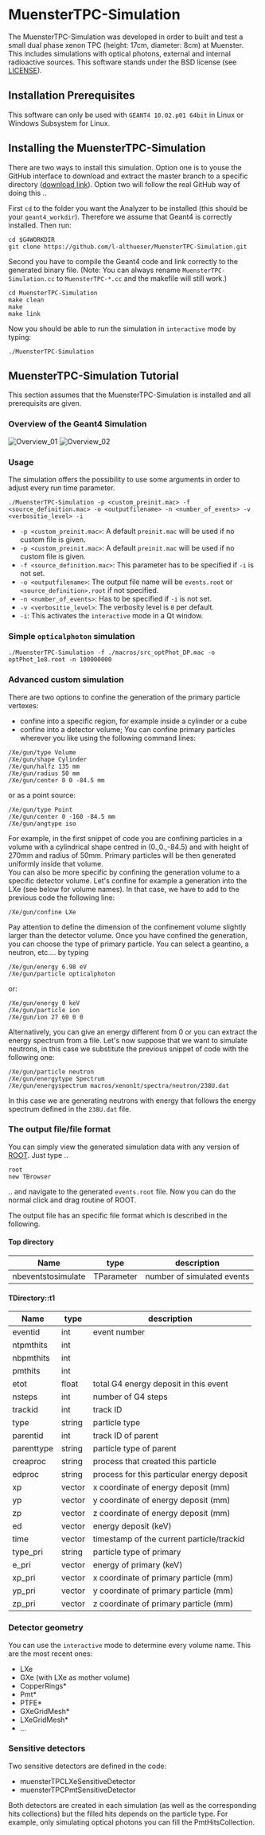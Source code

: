 # MuensterTPC-Simulation
The MuensterTPC-Simulation was developed in order to built and test a small dual phase xenon TPC (height: 17cm, diameter: 8cm) at Muenster. This includes simulations with optical photons, external and internal radioactive sources. This software stands under the BSD license (see [LICENSE](./LICENSE.md)).

## Installation Prerequisites
This software can only be used with `GEANT4 10.02.p01 64bit` in Linux or Windows Subsystem for Linux. 

## Installing the MuensterTPC-Simulation
There are two ways to install this simulation. Option one is to youse the GitHub interface to download and extract the master branch to a specific directory ([download link](https://github.com/l-althueser/MuensterTPC-Simulation/archive/master.zip)). Option two will follow the real GitHub way of doing this ..  

First `cd` to the folder you want the Analyzer to be installed (this should be your `geant4_workdir`). Therefore we assume that Geant4 is correctly installed. Then run:
```
cd $G4WORKDIR
git clone https://github.com/l-althueser/MuensterTPC-Simulation.git
```
Second you have to compile the Geant4 code and link correctly to the generated binary file. (Note: You can always rename `MuensterTPC-Simulation.cc` to `MuensterTPC-*.cc` and the makefile will still work.)
```
cd MuensterTPC-Simulation
make clean
make
make link
```
Now you should be able to run the simulation in `interactive` mode by typing:
```
./MuensterTPC-Simulation
```

## MuensterTPC-Simulation Tutorial
This section assumes that the MuensterTPC-Simulation is installed and all prerequisits are given. 

### Overview of the Geant4 Simulation
![Overview_01](/drawings/muensterTPCsim_overview_01.png)
![Overview_02](/drawings/muensterTPCsim_overview_02.png)

### Usage
The simulation offers the possibility to use some arguments in order to adjust every run time parameter.
```
./MuensterTPC-Simulation -p <custom_preinit.mac> -f <source_definition.mac> -o <outputfilename> -n <number_of_events> -v <verbositie_level> -i
```
* `-p <custom_preinit.mac>`: A default `preinit.mac` will be used if no custom file is given.
* `-p <custom_preinit.mac>`: A default `preinit.mac` will be used if no custom file is given.
* `-f <source_definition.mac>`: This parameter has to be specified if `-i` is not set.
* `-o <outputfilename>`: The output file name will be `events.root` or `<source_definition>.root` if not specified.
* `-n <number_of_events>`: Has to be specified if `-i` is not set.
* `-v <verbositie_level>`: The verbosity level is `0` per default.
* `-i`: This activates the `interactive` mode in a Qt window.

### Simple `opticalphoton` simulation
```
./MuensterTPC-Simulation -f ./macros/src_optPhot_DP.mac -o optPhot_1e8.root -n 100000000
```

### Advanced custom simulation
There are two options to confine the generation of the primary particle vertexes: 
* confine into a specific region, for example inside a cylinder or a cube  
* confine into a detector volume;
You can confine primary particles wherever you like using the following command lines: 
```
/Xe/gun/type Volume
/Xe/gun/shape Cylinder
/Xe/gun/halfz 135 mm
/Xe/gun/radius 50 mm
/Xe/gun/center 0 0 -84.5 mm
```
or as a point source:
```
/Xe/gun/type Point
/Xe/gun/center 0 -160 -84.5 mm
/Xe/gun/angtype iso
```
For example, in the first snippet of code you are confining particles in a volume with a cylindrical shape centred in (0.,0.,-84.5) and with height of 270mm and radius of 50mm. Primary particles will be then generated uniformly inside that volume.  
You can also be more specific by confining the generation volume to a specific detector volume. Let's confine for example a generation into the LXe (see below for volume names). In that case, we have to add to the previous code the following line: 
```
/Xe/gun/confine LXe
```
Pay attention to define the dimension of the confinement volume slightly larger than the detector volume. Once you have confined the generation, you can choose the type of primary particle. You can select a geantino, a neutron, etc…. by typing 
```
/Xe/gun/energy 6.98 eV
/Xe/gun/particle opticalphoton
```
or:
```
/Xe/gun/energy 0 keV
/Xe/gun/particle ion
/Xe/gun/ion 27 60 0 0
```
Alternatively, you can give an energy different from 0 or you can extract the energy spectrum from a file. Let's now suppose that we want to simulate neutrons, in this case we substitute the previous snippet of code with the following one:
```
/Xe/gun/particle neutron
/Xe/gun/energytype Spectrum
/Xe/gun/energyspectrum macros/xenon1t/spectra/neutron/238U.dat
```
In this case we are generating neutrons with energy that follows the energy spectrum defined in the `238U.dat` file.

### The output file/file format
You can simply view the generated simulation data with any version of [ROOT](https://root.cern.ch/). Just type ..
```
root
new TBrowser
```
.. and navigate to the generated `events.root` file. Now you can do the normal click and drag routine of ROOT.  

The output file has an specific file format which is described in the following.
#### Top directory
| Name | type | description |  
| --- | --- | --- |
| nbeventstosimulate | TParameter<int> | number of simulated events |  

#### TDirectory::t1
| Name | type | description |  
| --- | --- | --- |
| eventid | int | event number |
| ntpmthits | int | |
| nbpmthits | int | |
| pmthits | int | |
| etot | float | total G4 energy deposit in this event |
| nsteps | int | number of G4 steps |
| trackid  | int | track ID |
| type  | string | particle type |
| parentid  | int | track ID of parent |
| parenttype  | string | particle type of parent |
| creaproc  | string | process that created this particle |
| edproc  | string | process for this particular energy deposit |
| xp  | vector<float> | x coordinate of energy deposit (mm) |
| yp  | vector<float> | y coordinate of energy deposit (mm) |
| zp  | vector<float> | z coordinate of energy deposit (mm) |
| ed  | vector<float> | energy deposit (keV) |
| time  | vector<float> | timestamp of the current particle/trackid |
| type_pri  | string | particle type of primary  |
| e_pri  | vector<float> | energy of primary (keV) |
| xp_pri  | vector<float> | x coordinate of primary particle (mm) |
| yp_pri  | vector<float> | y coordinate of primary particle (mm) |
| zp_pri  | vector<float> | z coordinate of primary particle (mm) |

### Detector geometry
You can use the `interactive` mode to determine every volume name. This are the most recent ones:
* LXe
* GXe (with LXe as mother volume)
* CopperRings*
* Pmt*
* PTFE*
* GXeGridMesh*
* LXeGridMesh*
* ...  

### Sensitive detectors
Two sensitive detectors are defined in the code: 
* muensterTPCLXeSensitiveDetector  
* muensterTPCPmtSensitiveDetector
 
Both detectors are created in each simulation (as well as the corresponding hits collections) but the filled hits depends on the particle type. For example, only simulating optical photons you can fill the PmtHitsCollection.
